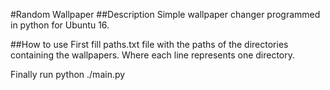 #Random Wallpaper
##Description
Simple wallpaper changer programmed in python for Ubuntu 16.

##How to use
First fill paths.txt file with the paths of the directories containing the wallpapers. Where each line represents one directory.

Finally run python ./main.py


